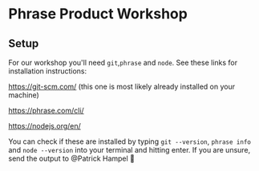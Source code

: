 # Phrase Product Workshop

## Setup

For our workshop you'll need `git`,`phrase` and `node`.
See these links for installation instructions:

https://git-scm.com/ (this one is most likely already installed on your machine)

https://phrase.com/cli/

https://nodejs.org/en/

You can check if these are installed by typing `git --version`, `phrase info` and `node --version` into your terminal and hitting enter. If you are unsure, send the output to @Patrick Hampel 🙂

